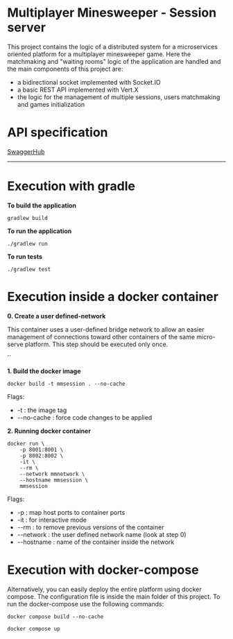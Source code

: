 # Multiplayer Minesweeper - Session server

This project contains the logic of a distributed system for a microservices oriented platform for a multiplayer minesweeper game.
Here the matchmaking and "waiting rooms" logic of the application are handled and the main components of this project are:
- a bidirectional socket implemented with Socket.IO
- a basic REST API implemented with Vert.X
- the logic for the management of multiple sessions, users matchmaking and games initialization

# API specification

[SwaggerHub](https://app.swaggerhub.com/apis/fmuratori/multiplayer-minesweeper-session-service/1.0.0)

---

# Execution with gradle

**To build the application**

`
gradlew build
`

**To run the application**

`
./gradlew run
`

**To run tests**

`
./gradlew test
`

# Execution inside a docker container

**0. Create a user defined-network**

This container uses a user-defined bridge network to allow an easier management of connections toward other containers of the same micro-serve platform.
This step should be executed only once.

``

**1. Build the docker image**

`
docker build -t mmsession . --no-cache
`

Flags:
- -t            : the image tag
- --no-cache    : force code changes to be applied

**2. Running docker container**

````  
docker run \
    -p 8001:8001 \
    -p 8002:8002 \
    -it \
    --rm \
    --network mmnetwork \
    --hostname mmsession \
    mmsession
````

Flags:
- -p           : map host ports to container ports
- -it          : for interactive mode
- --rm         : to remove previous versions of the container
- --network    : the user defined network name (look at step 0)
- --hostname   : name of the container inside the network

# Execution with docker-compose

Alternatively, you can easily deploy the entire platform using docker compose. The configuration file is inside the main folder of this project.
To run the docker-compose use the following commands:

`docker compose build --no-cache`

`docker compose up`